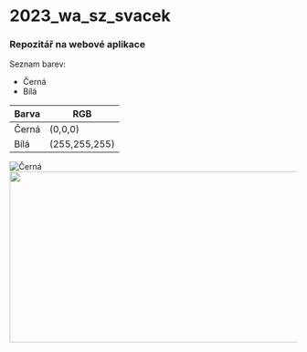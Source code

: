 # 2023_wa_sz_svacek
### Repozitář na webové aplikace
Seznam barev:
- Černá
- Bílá

| Barva    | RGB |
| -------- | ------- |
| Černá  | (0,0,0)   |
| Bílá | (255,255,255)   |

![Černá](https://about.canva.com/wp-content/uploads/sites/8/2019/03/black.png)
<img src="https://about.canva.com/wp-content/uploads/sites/8/2019/03/black.png"  width="600" height="300">


